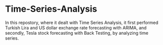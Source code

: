 # Time-Series-Analysis
In this repostory, where it dealt with Time Series Analysis, it first performed Turkish Lira and US dollar exchange rate forecasting with ARIMA, and secondly, Tesla stock forecasting with Back Testing, by analyzing time series.
